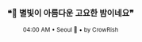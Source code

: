<div align="center">

<br>

<h3>❝🌙 별빛이 아름다운 고요한 밤이네요❞</h3>

<sub>04:00 AM • Seoul 🌙 • by CrowRish</sub>

<br>

</div>